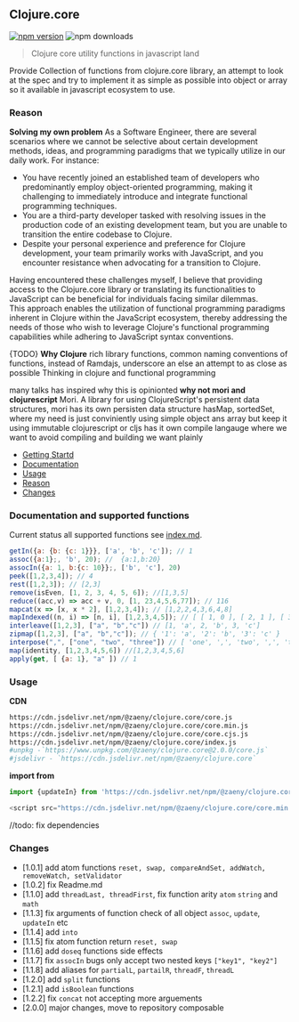 ## Clojure.core

[![npm version](https://img.shields.io/npm/v/@zaeny/clojure.core.svg)](https://www.npmjs.com/package/@zaeny/clojure.core)
![npm downloads](https://img.shields.io/npm/dm/@zaeny/clojure.core.svg)  

> Clojure core utility functions in javascript land    

Provide Collection of functions from clojure.core library, an attempt to look at the spec and try to implement it as simple as possible into object or array so it available in javascript ecosystem to use.

### Reason
**Solving my own problem**
As a Software Engineer, there are several scenarios where we cannot be selective about certain development methods, ideas, and programming paradigms that we typically utilize in our daily work. For instance:  

- You have recently joined an established team of developers who predominantly employ object-oriented programming, making it challenging to immediately introduce and integrate functional programming techniques.  
- You are a third-party developer tasked with resolving issues in the production code of an existing development team, but you are unable to transition the entire codebase to Clojure.  
- Despite your personal experience and preference for Clojure development, your team primarily works with JavaScript, and you encounter resistance when advocating for a transition to Clojure.  

Having encountered these challenges myself, I believe that providing access to the Clojure.core library or translating its functionalities to JavaScript can be beneficial for individuals facing similar dilemmas.   
This approach enables the utilization of functional programming paradigms inherent in Clojure within the JavaScript ecosystem, thereby addressing the needs of those who wish to leverage Clojure's functional programming capabilities while adhering to JavaScript syntax conventions.

{TODO}
**Why Clojure**
rich library functions, common naming conventions of functions, instead of Ramdajs, underscore an else an attempt to as close as possible 
Thinking in clojure and functional programming

many talks has inspired why this is opinionted
**why not mori and clojurescript**
Mori. A library for using ClojureScript's persistent data structures, mori has its own persisten data structure hasMap, sortedSet, 
where my need is just conviniently using simple object ans array but keep it using immutable 
clojurescript or cljs has it own compile langauge where we want to avoid compiling and building
we want plainly 

- [Getting Startd](#getting-started)  
- [Documentation](#documentation)
- [Usage](#usage)
- [Reason](#Rational)
- [Changes](#development)

### Documentation and supported functions
Current status all supported functions see [index.md](./index.md). 

```js
getIn({a: {b: {c: 1}}}, ['a', 'b', 'c']); // 1
assoc({a:1};, 'b', 20); //  {a:1,b:20}
assocIn({a: 1, b:{c: 10}};, ['b', 'c'], 20)
peek([1,2,3,4]); // 4
rest([1,2,3]); // [2,3]
remove(isEven, [1, 2, 3, 4, 5, 6]); //[1,3,5]
reduce((acc,v) => acc + v, 0, [1, 23,4,5,6,77]); // 116
mapcat(x => [x, x * 2], [1,2,3,4]); // [1,2,2,4,3,6,4,8]
mapIndexed((n, i) => [n, i], [1,2,3,4,5]); // [ [ 1, 0 ], [ 2, 1 ], [ 3, 2 ], [ 4, 3 ], [ 5, 4]]
interleave([1,2,3], ["a", "b","c"]) // [1, 'a', 2, 'b', 3, 'c']
zipmap([1,2,3], ["a", "b","c"]); // { '1': 'a', '2': 'b', '3': 'c' }
interpose(",", ["one", "two", "three"]) // [ 'one', ',', 'two', ',', 'three' ]
map(identity, [1,2,3,4,5,6]) //[1,2,3,4,5,6]
apply(get, [ {a: 1}, "a" ]) // 1
```

### Usage
**CDN**
```sh 
https://cdn.jsdelivr.net/npm/@zaeny/clojure.core/core.js
https://cdn.jsdelivr.net/npm/@zaeny/clojure.core/core.min.js
https://cdn.jsdelivr.net/npm/@zaeny/clojure.core/core.cjs.js
https://cdn.jsdelivr.net/npm/@zaeny/clojure.core/index.js
#unpkg -`https://www.unpkg.com/@zaeny/clojure.core@2.0.0/core.js`
#jsdelivr - `https://cdn.jsdelivr.net/npm/@zaeny/clojure.core`
```
**import from**
```js
import {updateIn} from 'https://cdn.jsdelivr.net/npm/@zaeny/clojure.core/+esm';
```
```js
<script src="https://cdn.jsdelivr.net/npm/@zaeny/clojure.core/core.min.js"></script>
```   

//todo: fix dependencies

### Changes
 - [1.0.1] add atom functions `reset, swap, compareAndSet, addWatch, removeWatch, setValidator`
 - [1.0.2] fix Readme.md
 - [1.1.0] add `threadLast, threadFirst`, fix function arity `atom` `string` and `math`
 - [1.1.3] fix arguments of function check of all object `assoc`, `update`, `updateIn` etc
 - [1.1.4] add `into`
 - [1.1.5] fix atom function return  `reset, swap`
 - [1.1.6] add `doseq` functions side effects
 - [1.1.7] fix `assocIn` bugs only accept two nested keys `["key1", "key2"]`
 - [1.1.8] add aliases for `partialL`, `partailR`, `threadF`, `threadL`
 - [1.2.0] add `split` functions
 - [1.2.1] add `isBoolean` functions
 - [1.2.2] fix `concat` not accepting more arguements
 - [2.0.0] major changes, move to repository composable
